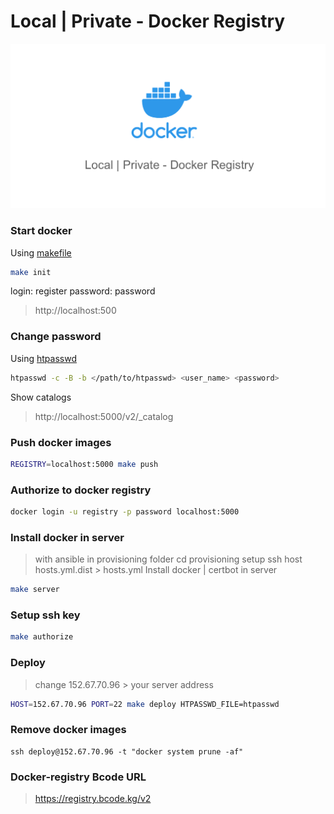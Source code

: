 # Local | Private - Docker Registry

![Private - Docker Registry](./documentation/image.png)

### Start docker
Using [makefile](https://opensource.com/article/18/8/what-how-makefile)
```bash
make init
```
login: register 
password: password
>http://localhost:500

### Change password 
Using [htpasswd](https://docs.openshift.com/container-platform/4.8/authentication/identity_providers/configuring-htpasswd-identity-provider.html)
```bash
htpasswd -c -B -b </path/to/htpasswd> <user_name> <password>
```

Show catalogs
>http://localhost:5000/v2/_catalog

### Push docker images
```bash
REGISTRY=localhost:5000 make push
```
### Authorize to docker registry
```bash
docker login -u registry -p password localhost:5000
```

### Install docker in server 
>with ansible in provisioning folder
>cd provisioning
> setup ssh host hosts.yml.dist > hosts.yml
Install docker | certbot in server
```bash
make server
```

### Setup ssh key
```bash 
make authorize
```

### Deploy
>change 152.67.70.96 > your server address
```bash
HOST=152.67.70.96 PORT=22 make deploy HTPASSWD_FILE=htpasswd
```

### Remove docker images
```shell
ssh deploy@152.67.70.96 -t "docker system prune -af"
```

### Docker-registry Bcode URL 
>https://registry.bcode.kg/v2



